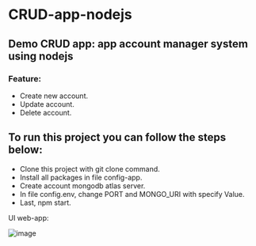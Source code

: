 # CRUD-app-nodejs

## Demo CRUD app: app account manager system using nodejs

### Feature:
- Create new account.
- Update account.
- Delete account.

## To run this project you can follow the steps below:
- Clone this project with git clone command.
- Install all packages in file config-app.
- Create account mongodb atlas server.
- In file config.env, change PORT and MONGO_URI with specify Value.
- Last, npm start.

UI web-app:

![image](https://user-images.githubusercontent.com/20872340/136693437-bef0c95d-1579-45e6-8d31-6adf530292c8.png)
